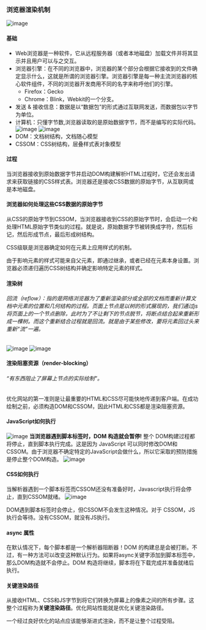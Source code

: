 ### 浏览器渲染机制
![image](https://github.com/caihaihong/caihaihong.github.io/blob/master/imgs/broswer/9.png?raw=true)
#### 基础
* Web浏览器是一种软件，它从远程服务器（或者本地磁盘）加载文件并将其显示并且用户可以与之交互。
* 浏览器引擎：在不同的浏览器中，浏览器的某个部分会根据它接收到的文件确定显示什么，这就是所谓的浏览器引擎。浏览器引擎是每一种主流浏览器的核心软件组件，不同的浏览器开发商用不同的名字来称呼他们的引擎。
  * Firefox：Gecko
  * Chrome：Blink，Webkit的一个分支。
* 发送 & 接收信息：数据是以“数据包”的形式通过互联网发送，而数据包以字节为单位。
* 计算机：只懂字节数,浏览器读取的是原始数据字节，而不是编写的实际代码。
![image](https://github.com/caihaihong/caihaihong.github.io/blob/master/imgs/broswer/1.png?raw=true)
![image](https://github.com/caihaihong/caihaihong.github.io/blob/master/imgs/broswer/2.png?raw=true)
* DOM：文档树结构，文档随心模型
* CSSOM：CSS树结构，层叠样式表对象模型

#### 过程
当浏览器接收到原始数据字节并启动DOM构建解析HTML过程时，它还会发出请求来获取链接的CSS样式表。浏览器还是接收CSS数据的原始字节，从互联网或是本地磁盘。

#### 浏览器如何处理这些CSS数据的原始字节

从CSS的原始字节到CSSOM，当浏览器接收到CSS的原始字节时，会启动一个和处理HTML原始字节类似的过程。就是说，原始数据字节被转换成字符，然后标记，然后形成节点，最后形成树结构。

CSS级联是浏览器确定如何在元素上应用样式的机制。

由于影响元素的样式可能来自父元素，即通过继承，或者已经在元素本身设置。浏览器必须递归遍历CSS树结构并确定影响特定元素的样式。

#### 渲染树
###### 回流（reflow）：指的是网络浏览器为了重新渲染部分或全部的文档而重新计算文档中元素的位置和几何结构的过程。页面上节点是以树的形式展现的，我们通过js将页面上的一个节点删除，此时为了不让剩下的节点脱节，将断点结合起来重新形成一棵树。而这个重新结合过程就是回流。就是由于某些修改，要将元素回过头来重新“流”一遍。
![image](https://github.com/caihaihong/caihaihong.github.io/blob/master/imgs/broswer/3.png?raw=true)
![image](https://github.com/caihaihong/caihaihong.github.io/blob/master/imgs/broswer/4.png?raw=true)

#### 渲染阻塞资源（render-blocking）
###### “有东西阻止了屏幕上节点的实际绘制”。
优化网站的第一准则是让最重要的HTML和CSS尽可能快地传递到客户端。在成功绘制之前，必须构造DOM和CSSOM，因此HTML和CSS都是渲染阻塞资源。

#### JavaScript如何执行
 ![image](https://github.com/caihaihong/caihaihong.github.io/blob/master/imgs/broswer/5.png?raw=true)
**当浏览器遇到脚本标签时，DOM 构造就会暂停!** 整个 DOM构建过程都将停止，直到脚本执行完成。这是因为 JavaScript 可以同时修改DOM和CSSOM。由于浏览器不确定特定的JavaScript会做什么，所以它采取的预防措施是停止整个DOM构造。
![image](https://github.com/caihaihong/caihaihong.github.io/blob/master/imgs/broswer/6.png?raw=true)

#### CSS如何执行

当解析器遇到一个脚本标签而CSSOM还没有准备好时，Javascript执行将会停止，直到CSSOM就绪。
![image](https://github.com/caihaihong/caihaihong.github.io/blob/master/imgs/broswer/7.png?raw=true)

DOM遇到脚本标签时会停止，但CSSOM不会发生这种情况。对于 CSSOM，JS执行会等待。没有CSSOM，就没有JS执行。

#### async 属性
在默认情况下，每个脚本都是一个解析器阻断器！DOM 的构建总是会被打断。不过，有一种方法可以改变这种默认行为。如果将async关键字添加到脚本标签中，那么DOM构造就不会停止。DOM 构造将继续，脚本将在下载完成并准备就绪后执行。

#### 关键渲染路径

从接收HTML、CSS和JS字节到将它们转换为屏幕上的像素之间的所有步骤。这整个过程称为**关键渲染路径**。优化网站性能就是优化关键渲染路径。

一个经过良好优化的站点应该能够渐进式渲染，而不是让整个过程受阻。